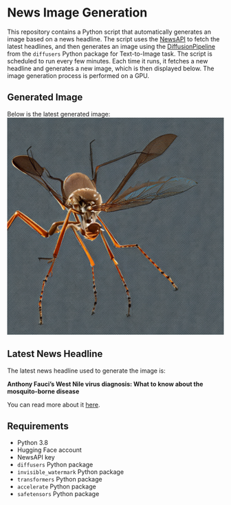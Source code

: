 # News Image Generation
This repository contains a Python script that automatically generates an image based on a news headline. The script uses the [NewsAPI](https://newsapi.org/) to fetch the latest headlines, and then generates an image using the [DiffusionPipeline](https://github.com/huggingface/diffusers) from the `diffusers` Python package for Text-to-Image task.
The script is scheduled to run every few minutes. Each time it runs, it fetches a new headline and generates a new image, which is then displayed below. The image generation process is performed on a GPU.

## Generated Image
Below is the latest generated image:
![Generated Image](image.png)

## Latest News Headline
The latest news headline used to generate the image is:

**Anthony Fauci’s West Nile virus diagnosis: What to know about the mosquito-borne disease**

You can read more about it [here](https://news.google.com/rss/articles/CBMipgFBVV95cUxNaUNCQUpaRTVCV3NOM2d4dmxGd2MwcDFQZzRBeFNaLVBYNEZOc1dUS1ROZERqLVF1MjEtZjNEVVkyOHdDV29Ea1VOTVZhVzhYcVVrVVo3UGF2T0ZRMFh3Rl9CTTZKS2VrZXlVdjV1V1g2SUpGbzl3T3V1aFJUcmlYU1ZxSW0wTHBHa3c2bExwSmVhcUJMTUJ2SHdralhsdExXNHlTbEhn0gGrAUFVX3lxTE1lblNPWS1kbDMxLWEtdzRsOFg4WGxCYUp3QUU4b3lzalA3aWp1WVBnM3JBRVZtX2VYR2ZfMy1Md2FzZHF5Q2lwWUM5VzFFbHF5TTdWazVMbURmemluZnFUU3Y5SER5OG5BbFlPd0hCeW1vVVNKYjVNaEkzOVpsVllSUl9qTXdCNDNsM29yU1pmZjU5cTRpWkxKbEl5U1pRN2dUa1FyLUdCMmNvVQ?oc=5).

## Requirements
- Python 3.8
- Hugging Face account
- NewsAPI key
- `diffusers` Python package
- `invisible_watermark` Python package
- `transformers` Python package
- `accelerate` Python package
- `safetensors` Python package
